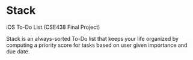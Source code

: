 # Stack
iOS To-Do List (CSE438 Final Project)

Stack is an always-sorted To-Do list that keeps your life organized by computing a priority score for tasks based on user given importance and due date.
